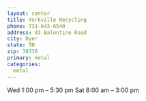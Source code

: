 ```yaml
---
layout: center
title: Yorkville Recycling
phone: 731-643-6540
address: 43 Balentine Road
city: Dyer
state: TN
zip: 38330
primary: metal
categories:
  metal
---
```

Wed 1:00 pm – 5:30 pm
Sat 8:00 am – 3:00 pm
